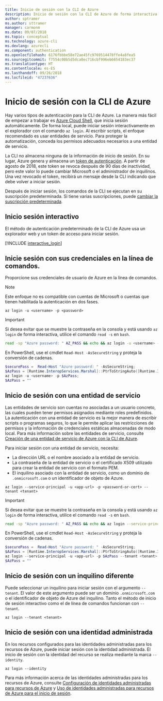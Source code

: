 ```yaml
---
title: Inicio de sesión con la CLI de Azure
description: Inicio de sesión con la CLI de Azure de forma interactiva o con credenciales locales
author: sptramer
ms.author: sttramer
manager: carmonm
ms.date: 09/07/2018
ms.topic: conceptual
ms.technology: azure-cli
ms.devlang: azurecli
ms.component: authentication
ms.openlocfilehash: 6176fbbbe58e72ae45fc9769514478ffe4a8fea5
ms.sourcegitcommit: f7554c00b5d5dca0ec716cbf996eb6654183ec37
ms.translationtype: HT
ms.contentlocale: es-ES
ms.lasthandoff: 09/26/2018
ms.locfileid: "47237636"
---
```

# <a name="sign-in-with-azure-cli"></a>Inicio de sesión con la CLI de Azure 

Hay varios tipos de autenticación para la CLI de Azure. La manera más fácil de empezar a trabajar es [Azure Cloud Shell](/azure/cloud-shell/overview), que inicia sesión automáticamente. De forma local, puede iniciar sesión interactivamente en el explorador con el comando `az login`. Al escribir scripts, el enfoque recomendado es usar entidades de servicio. Para proteger la automatización, conceda los permisos adecuados necesarios a una entidad de servicio.

La CLI no almacena ninguna de la información de inicio de sesión. En su lugar, Azure genera y almacena un [token de autenticación](https://docs.microsoft.com/en-us/azure/active-directory/develop/v1-id-and-access-tokens#refresh-tokens). A partir de agosto de 2018, este token se revoca después de 90 días de inactividad, pero este valor lo puede cambiar Microsoft o el administrador de inquilinos. Una vez revocado el token, recibirá un mensaje desde la CLI indicando que debe volver a iniciar sesión.

Después de iniciar sesión, los comandos de la CLI se ejecutan en su suscripción predeterminada. Si tiene varias suscripciones, puede [cambiar la suscripción predeterminada](manage-azure-subscriptions-azure-cli.md).

## <a name="sign-in-interactively"></a>Inicio sesión interactivo

El método de autenticación predeterminado de la CLI de Azure usa un explorador web y un token de acceso para iniciar sesión.

[!INCLUDE [interactive_login](includes/interactive-login.md)]

## <a name="sign-in-with-credentials-on-the-command-line"></a>Inicie sesión con sus credenciales en la línea de comandos.

Proporcione sus credenciales de usuario de Azure en la línea de comandos.

> [!Note]
> Este enfoque no es compatible con cuentas de Microsoft o cuentas que tienen habilitada la autenticación en dos fases.

```azurecli
az login -u <username> -p <password>
```

> [!IMPORTANT]
> Si desea evitar que se muestre la contraseña en la consola y está usando `az login` de forma interactiva, utilice el comando `read -s` en `bash`.
>
> ```bash
> read -sp "Azure password: " AZ_PASS && echo && az login -u <username> -p $AZ_PASS
> ```
>
> En PowerShell, use el cmdlet `Read-Host -AsSecureString` y proteja la conversión de cadenas.
>
> ```powershell
> $securePass =  Read-Host "Azure password: " -AsSecureString;
> $AzPass = [Runtime.InteropServices.Marshal]::PtrToStringAuto([Runtime.InteropServices.Marshal]::SecureStringToBSTR($securePass));
> az login -u <username> -p $AzPass;
> $AzPass = ""
> ```

## <a name="sign-in-with-a-service-principal"></a>Inicio de sesión con una entidad de servicio

Las entidades de servicio son cuentas no asociadas a un usuario concreto, las cuales pueden tener permisos asignados mediante roles predefinidos. La autenticación con una entidad de servicio es la mejor manera de escribir scripts o programas seguros, lo que le permite aplicar las restricciones de permisos y la información de credenciales estáticas almacenadas de modo local. Para más información sobre las entidades de servicio, consulte [Creación de una entidad de servicio de Azure con la CLI de Azure](create-an-azure-service-principal-azure-cli.md).

Para iniciar sesión con una entidad de servicio, necesita:

* La dirección URL o el nombre asociado a la entidad de servicio.
* La contraseña de la entidad de servicio o el certificado X509 utilizado para crear la entidad de servicio con el formato PEM.
* El inquilino asociado con la entidad de servicio, como un dominio de `.onmicrosoft.com` o un identificador de objeto de Azure.

```azurecli
az login --service-principal -u <app-url> -p <password-or-cert> --tenant <tenant>
```

> [!IMPORTANT]
> Si desea evitar que se muestre la contraseña en la consola y está usando `az login` de forma interactiva, utilice el comando `read -s` en `bash`.
>
> ```bash
> read -sp "Azure password: " AZ_PASS && echo && az login --service-principal -u <app-url> -p $AZ_PASS --tenant <tenant>
> ```
>
> En PowerShell, use el cmdlet `Read-Host -AsSecureString` y proteja la conversión de cadenas.
>
> ```powershell
> $securePass =  Read-Host "Azure password: " -AsSecureString;
> $AzPass = [Runtime.InteropServices.Marshal]::PtrToStringAuto([Runtime.InteropServices.Marshal]::SecureStringToBSTR($securePass));
> az login --service-principal -u <app-url> -p $AzPass --tenant <tenant>;
> $AzPass = ""
> ```

## <a name="sign-in-with-a-different-tenant"></a>Inicio de sesión con un inquilino diferente

Puede seleccionar un inquilino para iniciar sesión con el argumento `--tenant`. El valor de este argumento puede ser un dominio `.onmicrosoft.com` o el identificador de objeto de Azure del inquilino. Tanto el método de inicio de sesión interactivo como el de línea de comandos funcionan con `--tenant`.

```azurecli
az login --tenant <tenant>
```

## <a name="sign-in-with-a-managed-identity"></a>Inicio de sesión con una identidad administrada

En los recursos configurados para las identidades administradas para los recursos de Azure, puede iniciar sesión con la identidad administrada. El inicio de sesión con la identidad del recurso se realiza mediante la marca `--identity`.

```azurecli
az login --identity
```

Para más información acerca de las identidades administradas para los recursos de Azure, consulte [Configuración de identidades administradas para recursos de Azure](https://docs.microsoft.com/en-us/azure/active-directory/managed-identities-azure-resources/qs-configure-cli-windows-vm) y [Uso de identidades administradas para recursos de Azure para el inicio de sesión](https://docs.microsoft.com/en-us/azure/active-directory/managed-identities-azure-resources/how-to-use-vm-sign-in).
